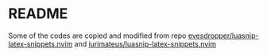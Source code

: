# README

Some of the codes are copied and modified from repo [evesdropper/luasnip-latex-snippets.nvim](https://github.com/evesdropper/luasnip-latex-snippets.nvim) and [iurimateus/luasnip-latex-snippets.nvim](https://github.com/iurimateus/luasnip-latex-snippets.nvim)

